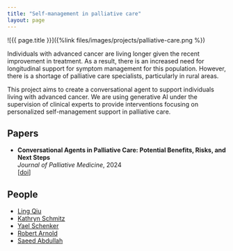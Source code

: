 ```yaml
---
title: "Self-management in palliative care"
layout: page
---
```


<div class="row">
<div class="col-md-12">
<div class="col-xs-offset-1 col-md-10" markdown="1">
![{{ page.title }}]({%link files/images/projects/palliative-care.png %})
</div>
</div>
</div>


Individuals with advanced cancer are living longer given the recent improvement
in treatment. As a result, there is an increased need for longitudinal support
for symptom management for this population. However, there is a shortage of
palliative care specialists, particularly in rural areas.

This project aims to create a conversational agent to support individuals living
with advanced cancer. We are using generative AI under the supervision of
clinical experts to provide interventions focusing on personalized
self-management support in palliative care.


## Papers ##
* **Conversational Agents in Palliative Care: Potential Benefits, Risks, and Next Steps**\
_Journal of Palliative Medicine_, 2024\
\[[doi](https://doi.org/10.1089/jpm.2023.0534)\]

## People ##
* [Ling Qiu](https://lingqiu3.github.io)
* [Kathryn Schmitz](https://profiles.dom.pitt.edu/faculty_info.aspx/Schmitz7385)
* [Yael Schenker](https://www.gim-crhc.pitt.edu/people/yael-schenker-md-mas)
* [Robert Arnold](https://profiles.icahn.mssm.edu/robert-arnold2)
* [Saeed Abdullah](https://saeedabdullah.com)
